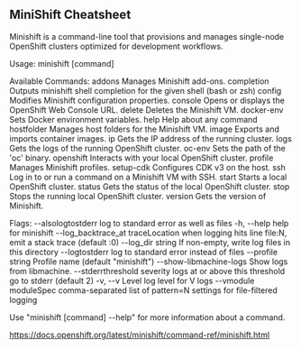 ## MiniShift Cheatsheet
Minishift is a command-line tool that provisions and manages single-node OpenShift clusters optimized for development workflows.

Usage:
  minishift [command]

Available Commands:
  addons	Manages Minishift add-ons.
  completion  	Outputs minishift shell completion for the given shell (bash or zsh)
  config      	Modifies Minishift configuration properties.
  console     	Opens or displays the OpenShift Web Console URL.
  delete      	Deletes the Minishift VM.
  docker-env  	Sets Docker environment variables.
  help        	Help about any command
  hostfolder  	Manages host folders for the Minishift VM.
  image       	Exports and imports container images.
  ip          	Gets the IP address of the running cluster.
  logs        	Gets the logs of the running OpenShift cluster.
  oc-env      	Sets the path of the 'oc' binary.
  openshift   	Interacts with your local OpenShift cluster.
  profile     	Manages Minishift profiles.
  setup-cdk   	Configures CDK v3 on the host.
  ssh         	Log in to or run a command on a Minishift VM with SSH.
  start       	Starts a local OpenShift cluster.
  status      	Gets the status of the local OpenShift cluster.
  stop        	Stops the running local OpenShift cluster.
  version     	Gets the version of Minishift.

Flags:
      --alsologtostderr                  	log to standard error as well as files
  -h, --help                             		help for minishift
      --log_backtrace_at traceLocation   	when logging hits line file:N, emit a stack trace (default :0)
      --log_dir string                   		If non-empty, write log files in this directory
      --logtostderr                      		log to standard error instead of files
      --profile string                   		Profile name (default "minishift")
      --show-libmachine-logs             	Show logs from libmachine.
      --stderrthreshold severity         	logs at or above this threshold go to stderr (default 2)
  -v, --v Level                          		log level for V logs
      --vmodule moduleSpec               	comma-separated list of pattern=N settings for file-filtered logging

Use "minishift [command] --help" for more information about a command.

https://docs.openshift.org/latest/minishift/command-ref/minishift.html
